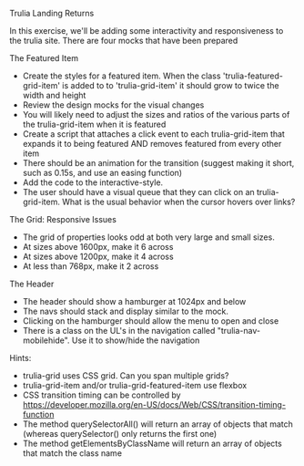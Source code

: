 Trulia Landing Returns

In this exercise, we'll be adding some interactivity and responsiveness to the trulia site.  There are four mocks that have been prepared

The Featured Item
* Create the styles for a featured item. When the class 'trulia-featured-grid-item' is added to to 'trulia-grid-item' it should grow to twice the width and height 
* Review the design mocks for the visual changes
* You will likely need to adjust the sizes and ratios of the various parts of the trulia-grid-item when it is featured
* Create a script that attaches a click event to each trulia-grid-item that expands it to being featured AND removes featured from every other item
* There should be an animation for the transition (suggest making it short, such as 0.15s, and use an easing function)
* Add the code to the interactive-style.
* The user should have a visual queue that they can click on an trulia-grid-item. What is the usual behavior when the cursor hovers over links?

The Grid: Responsive Issues
* The grid of properties looks odd at both very large and small sizes.
* At sizes above 1600px, make it 6 across
* At sizes above 1200px, make it 4 across
* At less than 768px, make it 2 across

The Header
* The header should show a hamburger at 1024px and below
* The navs should stack and display similar to the mock.
* Clicking on the hamburger should allow the menu to open and close
* There is a class on the UL's in the navigation called "trulia-nav-mobilehide".  Use it to show/hide the navigation




Hints:
* trulia-grid uses CSS grid.  Can you span multiple grids?
* trulia-grid-item and/or trulia-grid-featured-item use flexbox
* CSS transition timing can be controlled by https://developer.mozilla.org/en-US/docs/Web/CSS/transition-timing-function
* The method querySelectorAll() will return an array of objects that match (whereas querySelector() only returns the first one)
* The method getElementsByClassName will return an array of objects that match the class name


